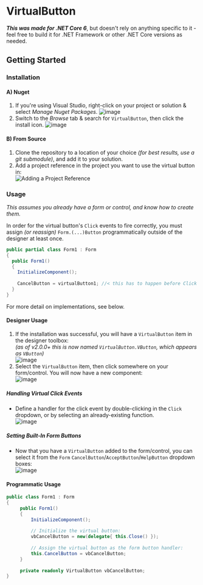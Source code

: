 # VirtualButton

***This was made for .NET Core 6***, but doesn't rely on anything specific to it - feel free to build it for .NET Framework or other .NET Core versions as needed.

## Getting Started

### Installation
#### A) Nuget

 1. If you're using Visual Studio, right-click on your project or solution & select _Manage Nuget Packages_.
    ![image](https://user-images.githubusercontent.com/1927798/164995108-0be2b831-5be5-4e48-8184-46fb5149c54a.png)
 2. Switch to the _Browse_ tab & search for `VirtualButton`, then click the install icon.
    ![image](https://user-images.githubusercontent.com/1927798/164995054-d7657482-1371-4a1c-9850-9d8a0d032ca5.png)  

#### B) From Source

 1. Clone the repository to a location of your choice *(for best results, use a git submodule)*, and add it to your solution.
 2. Add a project reference in the project you want to use the virtual button in:  
    ![Adding a Project Reference](https://user-images.githubusercontent.com/1927798/164982597-daf4e9ec-0268-4a22-b85a-af4fb755610f.png)

### Usage
*This assumes you already have a form or control, and know how to create them.*

In order for the virtual button's `Click` events to fire correctly, you must assign *(or reassign)* `Form.(...)Button` programmatically outside of the designer at least once.
```cs
public partial class Form1 : Form
{
  public Form1()
  {
    InitializeComponent();
    
    CancelButton = virtualButton1; //< this has to happen before Click events can fire. (thank microsoft)
  }
}
```
For more detail on implementations, see below.

#### Designer Usage

 1. If the installation was successful, you will have a `VirtualButton` item in the designer toolbox:  
    *(as of v2.0.0+ this is now named `VirtualButton.VButton`, which appears as `VButton`)*  
    ![image](https://user-images.githubusercontent.com/1927798/164983021-a89296ca-31ad-4080-af3b-d7c9aaad1637.png)
 2. Select the `VirtualButton` item, then click somewhere on your form/control. You will now have a new component:  
    ![image](https://user-images.githubusercontent.com/1927798/164983139-7f07d7e1-34d0-4c92-abd3-dbb3d51f2500.png)
    
##### Handling Virtual Click Events
- Define a handler for the click event by double-clicking in the `Click` dropdown, or by selecting an already-existing function.  
![image](https://user-images.githubusercontent.com/1927798/164983215-3385cb07-3abf-4693-8191-6cb9ca03b832.png)

##### Setting Built-In Form Buttons
- Now that you have a `VirtualButton` added to the form/control, you can select it from the `Form` `CancelButton`/`AcceptButton`/`HelpButton` dropdown boxes:  
![image](https://user-images.githubusercontent.com/1927798/164983539-d566ced2-9b96-4796-9cc9-63cba59b2202.png)


#### Programmatic Usage
```cs
public class Form1 : Form
{
     public Form1()
     {
         InitializeComponent();
         
         // Initialize the virtual button:
         vbCancelButton = new(delegate{ this.Close() });
         
         // Assign the virtual button as the form button handler:
         this.CancelButton = vbCancelButton;
     }
     
     private readonly VirtualButton vbCancelButton;
}
```
